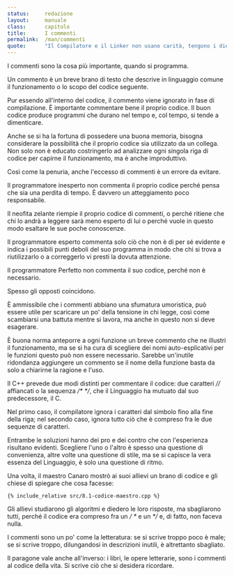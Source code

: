 ```yaml
---
status:     redazione
layout:     manuale
class:      capitolo
title:      I commenti
permalink:  /man/commenti
quote:      "Il Compilatore e il Linker non usano carità, tengono i diecimila oggetti per cani di paglia"
---
```


 

I commenti sono la cosa più importante, quando si programma.

Un commento è un breve brano di testo che descrive in linguaggio comune
il funzionamento o lo scopo del codice seguente.

Pur essendo all'interno del codice, il commento viene ignorato in fase
di compilazione.
È importante commentare bene il proprio codice.
Il buon codice produce programmi che durano nel tempo e, col tempo, si
tende a dimenticare.

Anche se si ha la fortuna di possedere una buona memoria, bisogna
considerare la possibilità che il proprio codice sia utilizzato da un
collega. Non solo non è educato costringerlo ad analizzare ogni singola
riga di codice per capirne il funzionamento, ma è anche improduttivo.

Così come la penuria, anche l'eccesso di commenti è un errore da
evitare.

Il programmatore inesperto non commenta il proprio codice perché pensa
che sia una perdita di tempo. È davvero un atteggiamento poco
responsabile.

Il neofita zelante riempie il proprio codice di commenti, o perché
ritiene che chi lo andrà a leggere sarà meno esperto di lui o perché
vuole in questo modo esaltare le sue poche conoscenze.

Il programmatore esperto commenta solo ciò che non è di per sé evidente
e indica i possibili punti deboli del suo programma in modo che chi si
trova a riutilizzarlo o a correggerlo vi presti la dovuta attenzione.

Il programmatore Perfetto non commenta il suo codice, perché non è
necessario.

Spesso gli opposti coincidono.

È ammissibile che i commenti abbiano una sfumatura umoristica, può
essere utile per scaricare un po' della tensione in chi legge, così come
scambiarsi una battuta mentre si lavora, ma anche in questo non si deve
esagerare.

È buona norma anteporre a ogni funzione un breve commento che ne
illustri il funzionamento, ma se si ha cura di scegliere dei nomi
auto-esplicativi per le funzioni questo può non essere necessario.
Sarebbe un'inutile ridondanza aggiungere un commento se il nome della
funzione basta da solo a chiarirne la ragione e l'uso.

Il C++ prevede due modi distinti per commentare il codice: due caratteri
*//* affiancati o la sequenza */\** *\*/*, che il Linguaggio ha mutuato dal
suo predecessore, il C.

Nel primo caso, il compilatore ignora i caratteri dal simbolo fino alla
fine della riga; nel secondo caso, ignora tutto ciò che è compreso fra
le due sequenze di caratteri.

Entrambe le soluzioni hanno dei pro e dei contro che con l'esperienza
risultano evidenti. Scegliere l'uno o l'altro è spesso una questione
di convenienza, altre volte una questione di stile, ma se si capisce la
vera essenza del Linguaggio, è solo una questione di ritmo.

Una volta, il maestro Canaro mostrò ai suoi allievi un brano di codice e
gli chiese di spiegare che cosa facesse:

```
{% include_relative src/8.1-codice-maestro.cpp %}
```

Gli allievi studiarono gli algoritmi e diedero le loro risposte, ma
sbagliarono tutti, perché il codice era compreso fra un */ \** e un *\*/* e,
di fatto, non faceva nulla.

I commenti sono un po' come la letteratura: se si scrive troppo poco è
male; se si scrive troppo, dilungandosi in descrizioni inutili, è
altrettanto sbagliato.

Il paragone vale anche all'inverso: i libri, le opere letterarie, sono
i commenti al codice della vita. Si scrive ciò che si desidera
ricordare.
